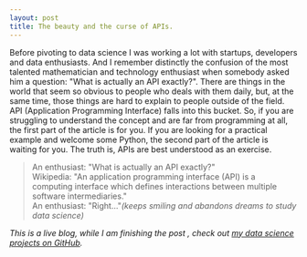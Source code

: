 ```yaml
---
layout: post
title: The beauty and the curse of APIs.
---
```


Before pivoting to data science I was working a lot with startups, developers and data enthusiasts. And I remember distinctly the confusion of the most talented mathematician and technology enthusiast when somebody asked him a question: "What is actually an API exactly?". There are things in the world that seem so obvious to people who deals with them daily, but, at the same time, those things are hard to explain to people outside of the field. API (Application Programming Interface) falls into this bucket. So, if you are struggling to understand the concept and are far from programming at all, the first part of the article is for you. If you are looking for a practical example and welcome some Python, the second part of the article is waiting for you. The truth is, APIs are best understood as an exercise.

> An enthusiast: "What is actually an API exactly?" <br>
> Wikipedia: "An application programming interface (API) is a computing interface which defines interactions between multiple software intermediaries." <br>
> An enthusiast: "Right..."*(keeps smiling and abandons dreams to study data science)*

*This is a live blog, while I am finishing the post , check out [my data science projects on GitHub](https://github.com/elena-du).*
